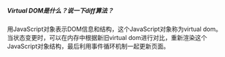 ##### Virtual DOM是什么？说一下diff算法？

用JavaScript对象表示DOM信息和结构，这个JavaScript对象称为virtual dom。当状态变更时，可以在内存中根据新旧virtual dom进行对比，重新渲染这个JavaScript对象结构，最后利用事件循环机制一起更新页面。



